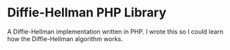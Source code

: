 # Diffie-Hellman PHP Library

A Diffie-Hellman implementation written in PHP. I wrote this so I could learn how the Diffie-Hellman algorithm works.